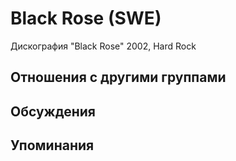 # Black Rose (SWE)

Дискография
"Black Rose" 2002, Hard Rock

## Отношения с другими группами


## Обсуждения


## Упоминания

